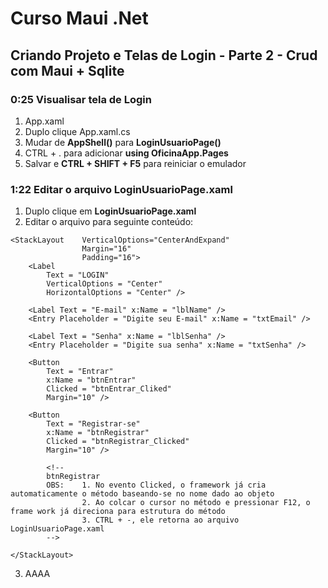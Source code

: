 # Curso Maui .Net

## Criando Projeto e Telas de Login - Parte 2 - Crud com Maui + Sqlite

### 0:25 Visualisar tela de Login

1. App.xaml
2. Duplo clique App.xaml.cs
3. Mudar de **AppShell()** para **LoginUsuarioPage()**
4. CTRL + . para adicionar **using OficinaApp.Pages**
5. Salvar e **CTRL + SHIFT + F5** para reiniciar o emulador

### 1:22 Editar o arquivo LoginUsuarioPage.xaml

1. Duplo clique em **LoginUsuarioPage.xaml**
2. Editar o arquivo para seguinte conteúdo:

```
<StackLayout    VerticalOptions="CenterAndExpand"
                Margin="16"
                Padding="16">
    <Label 
        Text = "LOGIN"
        VerticalOptions = "Center"
        HorizontalOptions = "Center" />

    <Label Text = "E-mail" x:Name = "lblName" />
    <Entry Placeholder = "Digite seu E-mail" x:Name = "txtEmail" />

    <Label Text = "Senha" x:Name = "lblSenha" />
    <Entry Placeholder = "Digite sua senha" x:Name = "txtSenha" />

    <Button 
        Text = "Entrar"
        x:Name = "btnEntrar"
        Clicked = "btnEntrar_Cliked"
        Margin="10" />

    <Button 
        Text = "Registrar-se"
        x:Name = "btnRegistrar"         
        Clicked = "btnRegistrar_Clicked"
        Margin="10" />
        
        <!--
        btnRegistrar
        OBS:    1. No evento Clicked, o framework já cria automaticamente o método baseando-se no nome dado ao objeto
                2. Ao colcar o cursor no método e pressionar F12, o frame work já direciona para estrutura do método   
                3. CTRL + -, ele retorna ao arquivo LoginUsuarioPage.xaml
        -->   

</StackLayout>
```

<!--
# Curso Maui .Net
## Criando Projeto e Telas de Login - Parte 2 - Crud com Maui + Sqlite
### Editar o arquivo LoginUsuarioPage.xaml
-->

3. AAAA